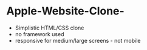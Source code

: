 # Apple-Website-Clone-
- Simplistic HTML/CSS clone 
- no framework used
- responsive for medium/large screens - not mobile 
